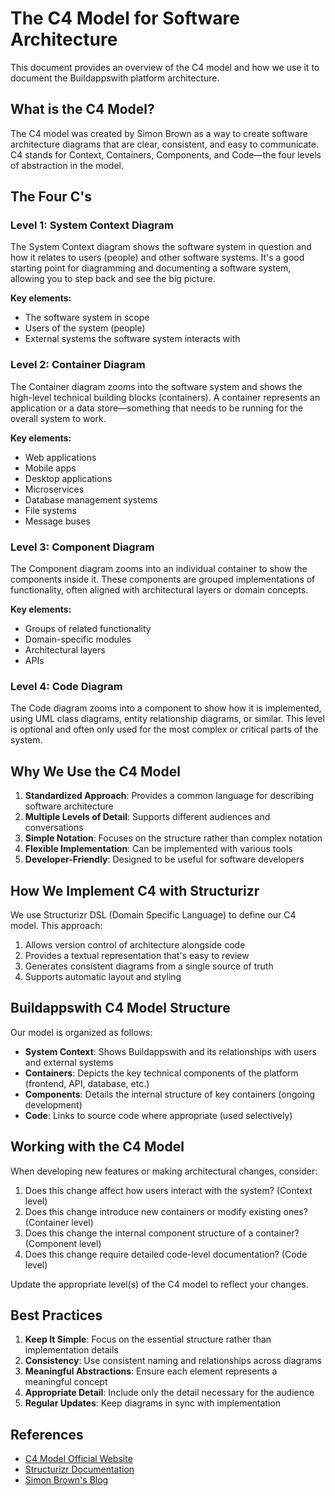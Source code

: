 # The C4 Model for Software Architecture

This document provides an overview of the C4 model and how we use it to document the Buildappswith platform architecture.

## What is the C4 Model?

The C4 model was created by Simon Brown as a way to create software architecture diagrams that are clear, consistent, and easy to communicate. C4 stands for Context, Containers, Components, and Code—the four levels of abstraction in the model.

## The Four C's

### Level 1: System Context Diagram

The System Context diagram shows the software system in question and how it relates to users (people) and other software systems. It's a good starting point for diagramming and documenting a software system, allowing you to step back and see the big picture.

**Key elements:**
- The software system in scope
- Users of the system (people)
- External systems the software system interacts with

### Level 2: Container Diagram

The Container diagram zooms into the software system and shows the high-level technical building blocks (containers). A container represents an application or a data store—something that needs to be running for the overall system to work.

**Key elements:**
- Web applications
- Mobile apps
- Desktop applications
- Microservices
- Database management systems
- File systems
- Message buses

### Level 3: Component Diagram

The Component diagram zooms into an individual container to show the components inside it. These components are grouped implementations of functionality, often aligned with architectural layers or domain concepts.

**Key elements:**
- Groups of related functionality
- Domain-specific modules
- Architectural layers
- APIs

### Level 4: Code Diagram

The Code diagram zooms into a component to show how it is implemented, using UML class diagrams, entity relationship diagrams, or similar. This level is optional and often only used for the most complex or critical parts of the system.

## Why We Use the C4 Model

1. **Standardized Approach**: Provides a common language for describing software architecture
2. **Multiple Levels of Detail**: Supports different audiences and conversations
3. **Simple Notation**: Focuses on the structure rather than complex notation
4. **Flexible Implementation**: Can be implemented with various tools
5. **Developer-Friendly**: Designed to be useful for software developers

## How We Implement C4 with Structurizr

We use Structurizr DSL (Domain Specific Language) to define our C4 model. This approach:

1. Allows version control of architecture alongside code
2. Provides a textual representation that's easy to review
3. Generates consistent diagrams from a single source of truth
4. Supports automatic layout and styling

## Buildappswith C4 Model Structure

Our model is organized as follows:

- **System Context**: Shows Buildappswith and its relationships with users and external systems
- **Containers**: Depicts the key technical components of the platform (frontend, API, database, etc.)
- **Components**: Details the internal structure of key containers (ongoing development)
- **Code**: Links to source code where appropriate (used selectively)

## Working with the C4 Model

When developing new features or making architectural changes, consider:

1. Does this change affect how users interact with the system? (Context level)
2. Does this change introduce new containers or modify existing ones? (Container level)
3. Does this change the internal component structure of a container? (Component level)
4. Does this change require detailed code-level documentation? (Code level)

Update the appropriate level(s) of the C4 model to reflect your changes.

## Best Practices

1. **Keep It Simple**: Focus on the essential structure rather than implementation details
2. **Consistency**: Use consistent naming and relationships across diagrams
3. **Meaningful Abstractions**: Ensure each element represents a meaningful concept
4. **Appropriate Detail**: Include only the detail necessary for the audience
5. **Regular Updates**: Keep diagrams in sync with implementation

## References

- [C4 Model Official Website](https://c4model.com/)
- [Structurizr Documentation](https://docs.structurizr.com/)
- [Simon Brown's Blog](https://simonbrown.je/)

